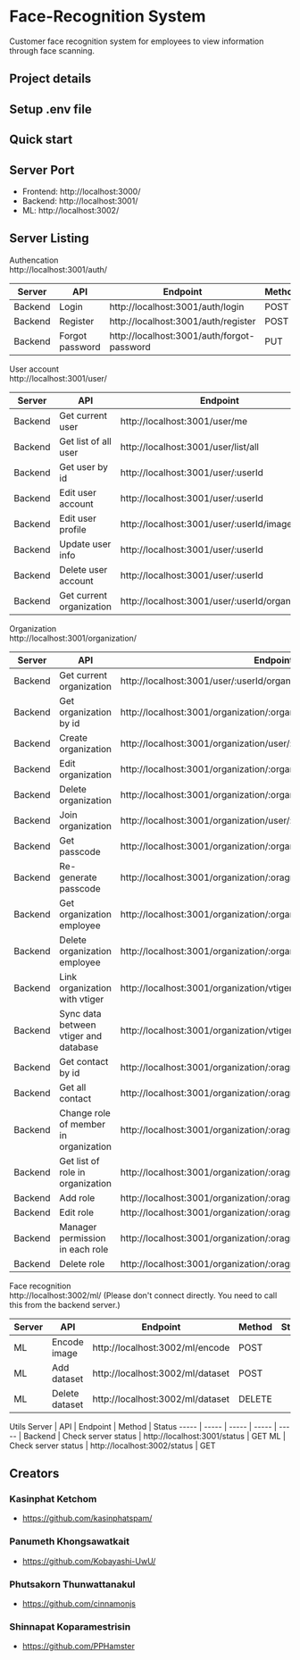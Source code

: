 # Face-Recognition System
Customer face recognition system for employees to view information through face scanning.

## Project details

## Setup .env file

## Quick start

## Server Port
* Frontend: http://localhost:3000/
* Backend:  http://localhost:3001/
* ML:       http://localhost:3002/

## Server Listing
Authencation\
http://localhost:3001/auth/

Server | API | Endpoint | Method | Status
----- | ----- | ----- | ----- | ----- |
Backend | Login | http://localhost:3001/auth/login | POST | success
Backend | Register | http://localhost:3001/auth/register | POST | success
Backend | Forgot password | http://localhost:3001/auth/forgot-password | PUT

User account\
http://localhost:3001/user/

Server | API | Endpoint | Method | Status
----- | ----- | ----- | ----- | ----- |
Backend | Get current user | http://localhost:3001/user/me | GET | success
Backend | Get list of all user | http://localhost:3001/user/list/all | GET | success
Backend | Get user by id | http://localhost:3001/user/:userId | GET | success
Backend | Edit user account | http://localhost:3001/user/:userId | PUT | success
Backend | Edit user profile | http://localhost:3001/user/:userId/image | PUT | success
Backend | Update user info | http://localhost:3001/user/:userId | PUT | success
Backend | Delete user account | http://localhost:3001/user/:userId | DELETE | success
Backend | Get current organization | http://localhost:3001/user/:userId/organization | success

Organization\
http://localhost:3001/organization/

Server | API | Endpoint | Method | Status
----- | ----- | ----- | ----- | ----- |
Backend | Get current organization | http://localhost:3001/user/:userId/organization | GET | success
Backend | Get organization by id | http://localhost:3001/organization/:organizationId | GET | success
Backend | Create organization | http://localhost:3001/organization/user/:userId | POST | success
Backend | Edit organization | http://localhost:3001/organization/:organizationId | PUT | success
Backend | Delete organization | http://localhost:3001/organization/:organizationId | DELETE | success
Backend | Join organization | http://localhost:3001/organization/user/:userId/join/:id | POST | success
Backend | Get passcode | http://localhost:3001/organization/:organizationId/passcode | GET | success
Backend | Re-generate passcode | http://localhost:3001/organization/:oragnizationId/passcode | PUT | success
Backend | Get organization employee | http://localhost:3001/organization/:organizationId/employee/list/all | GET
Backend | Delete organization employee | http://localhost:3001/organization/:organizationId/employee/:userId | DELETE
Backend | Link organization with vtiger | http://localhost:3001/organization/vtiger | PUT
Backend | Sync data between vtiger and database | http://localhost:3001/organization/vtiger | POST
Backend | Get contact by id | http://localhost:3001/organization/:oragnizationId/contact/:contactId | GET
Backend | Get all contact | http://localhost:3001/organization/:oragnizationId/contact/list/all | GET
Backend | Change role of member in organization | http://localhost:3001/organization/:oragnizationId/employee/:userId/role | PUT
Backend | Get list of role in organization | http://localhost:3001/organization/:oragnizationId/role/list/all | GET
Backend | Add role | http://localhost:3001/organization/:oragnizationId/role | POST
Backend | Edit role | http://localhost:3001/organization/:oragnizationId/role | PUT
Backend | Manager permission in each role | http://localhost:3001/organization/:oragnizationId/role/permission | PUT | cancel
Backend | Delete role | http://localhost:3001/organization/:oragnizationId/role | DELETE

Face recognition\
http://localhost:3002/ml/ (Please don't connect directly. You need to call this from the backend server.)

Server | API | Endpoint | Method | Status
----- | ----- | ----- | ----- | ----- |
ML | Encode image | http://localhost:3002/ml/encode | POST
ML | Add dataset | http://localhost:3002/ml/dataset | POST
ML | Delete dataset | http://localhost:3002/ml/dataset | DELETE

Utils
Server | API | Endpoint | Method | Status
----- | ----- | ----- | ----- | ----- |
Backend | Check server status | http://localhost:3001/status | GET
ML | Check server status | http://localhost:3002/status | GET

## Creators
### Kasinphat Ketchom
* https://github.com/kasinphatspam/
### Panumeth Khongsawatkait
* https://github.com/Kobayashi-UwU/
### Phutsakorn Thunwattanakul
* https://github.com/cinnamonjs
### Shinnapat Koparamestrisin
* https://github.com/PPHamster
